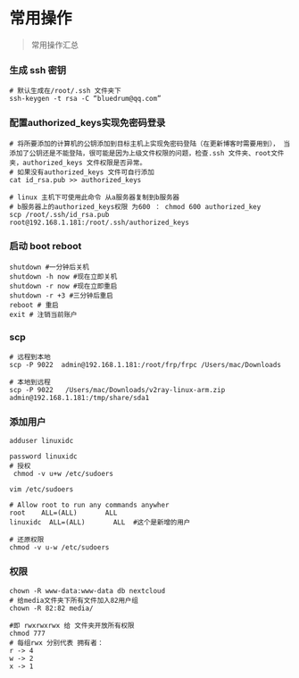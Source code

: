 # 常用操作
> 常用操作汇总
### 生成 ssh 密钥
```shell script
# 默认生成在/root/.ssh 文件夹下
ssh-keygen -t rsa -C “bluedrum@qq.com”
```
### 配置authorized_keys实现免密码登录
```shell script
# 将所要添加的计算机的公钥添加到目标主机上实现免密码登陆（在更新博客时需要用到）， 当添加了公钥还是不能登陆，很可能是因为上级文件权限的问题，检查.ssh 文件夹、root文件夹，authorized_keys 文件权限是否异常。
# 如果没有authorized_keys 文件可自行添加
cat id_rsa.pub >> authorized_keys 

# linux 主机下可使用此命令 从a服务器复制到b服务器
# b服务器上的authorized_keys权限 为600 ： chmod 600 authorized_key
scp /root/.ssh/id_rsa.pub root@192.168.1.181:/root/.ssh/authorized_keys
```
### 启动 boot reboot
```shell script
shutdown #一分钟后关机
shutdown -h now #现在立即关机
shutdown -r now #现在立即重启
shutdown -r +3 #三分钟后重启
reboot # 重启
exit # 注销当前账户
```
### scp
```shell script
# 远程到本地
scp -P 9022  admin@192.168.1.181:/root/frp/frpc /Users/mac/Downloads

# 本地到远程
scp -P 9022   /Users/mac/Downloads/v2ray-linux-arm.zip  admin@192.168.1.181:/tmp/share/sda1  
```
### 添加用户
```shell script
adduser linuxidc

password linuxidc
# 授权
 chmod -v u+w /etc/sudoers
 
vim /etc/sudoers

# Allow root to run any commands anywher  
root    ALL=(ALL)       ALL  
linuxidc  ALL=(ALL)       ALL  #这个是新增的用户

# 还原权限
chmod -v u-w /etc/sudoers
```
### 权限
```shell script
chown -R www-data:www-data db nextcloud
# 给media文件夹下所有文件加入82用户组
chown -R 82:82 media/ 

#即 rwxrwxrwx 给 文件夹开放所有权限
chmod 777
# 每组rwx 分别代表 拥有者： 
r -> 4
w -> 2
x -> 1
 

```

